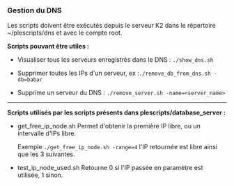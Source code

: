 ### Gestion du DNS

Les scripts doivent être exécutés depuis le serveur K2 dans le répertoire ~/plescripts/dns
et avec le compte root.

__Scripts pouvant être utiles :__

*	Visualiser tous les serveurs enregistrés dans le DNS : `./show_dns.sh`

*	Supprimer toutes les IPs d'un serveur, ex :`./remove_db_from_dns.sh -db=babar`

*	Supprime un serveur du DNS : `./remove_server.sh -name=<server_name>`

--------------------------------------------------------------------------------

__Scripts utilisés par les scripts présents dans plescripts/database_server :__

*	get_free_ip_node.sh
	Permet d'obtenir la première IP libre, ou un intervalle d'IPs libre.

	Exemple `./get_free_ip_node.sh -range=4` l'IP retournée est libre ainsi que
	les 3 suivantes.

*	test_ip_node_used.sh
	Retourne 0 si l'IP passée en paramètre est utilisée, 1 sinon.
